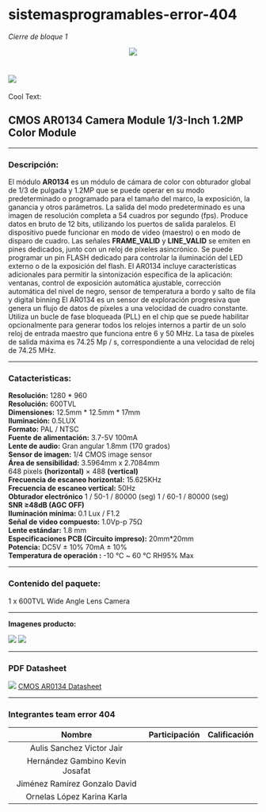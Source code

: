 # sistemasprogramables-error-404

_Cierre de bloque 1_
<p align="center">
  <img src="https://external-content.duckduckgo.com/iu/?u=https%3A%2F%2Fthumbs.dreamstime.com%2Ft%2Ferror-isolated-icon-simple-element-illustration-programming-concept-icons-editable-logo-sign-symbol-design-white-142291263.jpg&f=1&nofb=1">
</p>

# ![](https://images.cooltext.com/5387873.png)

<a href="http://cooltext.com" target="_top"><img src="https://cooltext.com/images/ct_pixel.gif" width="80" height="15" alt="Cool Text: Logo and Graphics Generator" border="0" /></a>

## CMOS AR0134 Camera Module 1/3-Inch 1.2MP Color Module
___
### Descripción:

El módulo **AR0134** es un módulo de cámara de color con obturador global de 1/3 de pulgada y 1.2MP que se puede operar en su modo predeterminado o programado para el tamaño del marco, la exposición, la ganancia y otros parámetros. La salida del modo predeterminado es una imagen de resolución completa a 54 cuadros por segundo (fps). Produce datos en bruto de 12 bits, utilizando los puertos de salida paralelos. El dispositivo puede funcionar en modo de video (maestro) o en modo de disparo de cuadro. Las señales **FRAME_VALID** y **LINE_VALID** se emiten en pines dedicados, junto con un reloj de píxeles asincrónico. Se puede programar un pin FLASH dedicado para controlar la iluminación del LED externo o de la exposición del flash. El AR0134 incluye características adicionales para permitir la sintonización específica de la aplicación: ventanas, control de exposición automática ajustable, corrección automática del nivel de negro, sensor de temperatura a bordo y salto de fila y digital binning El AR0134 es un sensor de exploración progresiva que genera un flujo de datos de píxeles a una velocidad de cuadro constante. Utiliza un bucle de fase bloqueada (PLL) en el chip que se puede habilitar opcionalmente para generar todos los relojes internos a partir de un solo reloj de entrada maestro que funciona entre 6 y 50 MHz. La tasa de píxeles de salida máxima es 74.25 Mp / s, correspondiente a una velocidad de reloj de 74.25 MHz.

___
### Catacteristicas:
**Resolución:** 1280 * 960  
**Resolución:** 600TVL  
**Dimensiones:** 12.5mm * 12.5mm * 17mm  
**Iluminación:** 0.5LUX  
**Formato:** PAL / NTSC  
**Fuente de alimentación:** 3.7-5V 100mA  
**Lente de audio:** Gran angular 1.8mm (170 grados)  
**Sensor de imagen:** 1/4 CMOS image sensor  
**Área de sensibilidad:** 3.5964mm x 2.7084mm  
648 pixels **(horizontal)** × 488 **(vertical)**  
**Frecuencia de escaneo horizontal:** 15.625KHz  
**Frecuencia de escaneo vertical:** 50Hz  
**Obturador electrónico** 1 / 50-1 / 80000 (seg) 1 / 60-1 / 80000 (seg)  
**SNR ≥48dB (AGC OFF)**  
**Iluminación mínima:** 0.1 Lux / F1.2  
**Señal de video compuesto:** 1.0Vp-p 75Ω  
**Lente estándar:** 1.8 mm  
**Especificaciones PCB (Circuito impreso):** 20mm*20mm  
**Potencia:** DC5V ± 10% 70mA ± 10%  
**Temperatura de operación :** -10 ℃ ~ 60 ℃ RH95% Max  
___
### Contenido del paquete:  
1 x 600TVL  Wide Angle Lens Camera 
___
**Imagenes producto:**  

![](http://imgfz.com/i/X3xFv1J.png)
![](http://imgfz.com/i/lz40gtD.png)

___

### PDF Datasheet
[![](http://files.softicons.com/download/toolbar-icons/plastic-mini-icons-by-deleket/png/32x32/File%20PDF-01.png)](http://www.arducam.com/downloads/modules/industrial/1Inch3_1.2_Megapixel_AR0134_CMOS_Camera_Module_DS.pdf)
[CMOS AR0134 Datasheet](http://www.arducam.com/downloads/modules/industrial/1Inch3_1.2_Megapixel_AR0134_CMOS_Camera_Module_DS.pdf)
___
### Integrantes team error 404

| Nombre                          | Participación | Calificación |
|:-------------------------------:|:-------------:|:------------:|
| Aulis Sanchez Victor Jair       |               |              |
| Hernández Gambino Kevin Josafat |               |              |
| Jiménez Ramírez Gonzalo David   |               |              |
| Ornelas López Karina Karla      |               |              |


